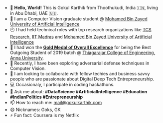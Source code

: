 - 📍  **Hello, World!** This is Gokul Karthik from Thoothukudi, India 🇮🇳, living in Abu Dhabi, UAE 🇦🇪.
- 🔭 I am a Computer Vision graduate student @ [Mohamed Bin Zayed University of Artificial Intelligence](https://mbzuai.ac.ae/)
- 🕘 I had held technical roles with top research organizations like [TCS Research](https://www.tcs.com/tcs-research), [IIT Madras](https://www.iitm.ac.in/) and [Mohamed Bin Zayed University of Artificial Intelligence](https://mbzuai.ac.ae/)
- 🥇 I had won the [**Gold Medal of Overall Excellence**](https://www.tce.edu/sites/default/files/BOS-Awardees-2019.pdf) for being the Best Outgoing Student of 2019 batch @ [Thiagarajar College of Engineering, Anna University](https://www.tce.edu).
- 🌱 Recently, I have been exploring adversarial defense techniques in Computer Vision.
- 👯 I am looking to collaborate with fellow techies and business savvy people who are passionate about Digital Deep Tech Entrepreneurship.
- 💻 Occasionaly, I participate in coding hackathons.
- 💬 Ask me about: **#DataScience #ArtificialIntelligence #Education #IndianPolitics #Entrepreneurship**
- 📫 How to reach me: mail@gokulkarthik.com 
- 😄 Nicknames: Goks, GK
- ⚡ Fun fact: Coursera is my Netflix
